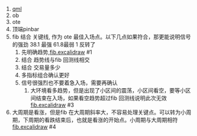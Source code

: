 1. [qml](qml.md) 
2. ob
3. ote
4. 顶端pinbar
5. fib 结合 关键线, 作为 ote 最佳入场点。以下几点如果符合，那更能说明信号的强劲 38.1 最强    61.8最弱   1 反转了
	1. 先明确趋势,[fib.excalidraw](fib.excalidraw.md) #1
	2. 结合 趋势线与fib 回测线相交
	3. 结合 交易量多少
	4. 多指标组合确认更好
	5. 信号很强烈也不要着急入场，需要再确认
		1. 大环境看多趋势，但是出现了小区间的震荡，小区间看空，要等小区间结束在入场，如果看空趋势超过fib 回测线说明此次无效[fib.excalidraw](fib.excalidraw.md) #3
6. 大周期是看涨，但是fib 在大周期斜率大，不容易处理关键点。可以转为小周期，下周期的看跌结束后，也就是看涨的开始点。小周期与大周期相符[fib.excalidraw](fib.excalidraw.md) #4







